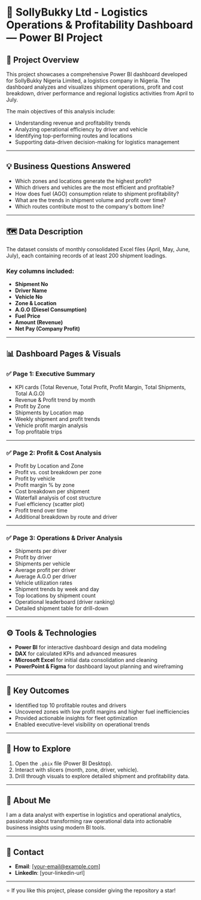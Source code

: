 # 🚚 SollyBukky Ltd - Logistics Operations & Profitability Dashboard — Power BI Project

## 📄 Project Overview

This project showcases a comprehensive Power BI dashboard developed for SollyBukky Nigeria Limited, a logistics company in Nigeria. The dashboard analyzes and visualizes shipment operations, profit and cost breakdown, driver performance and regional logistics activities from April to July.  

The main objectives of this analysis include:

- Understanding revenue and profitability trends
- Analyzing operational efficiency by driver and vehicle
- Identifying top-performing routes and locations
- Supporting data-driven decision-making for logistics management

---

## 💡 Business Questions Answered

- Which zones and locations generate the highest profit?
- Which drivers and vehicles are the most efficient and profitable?
- How does fuel (AGO) consumption relate to shipment profitability?
- What are the trends in shipment volume and profit over time?
- Which routes contribute most to the company's bottom line?

---

## 🗺️ Data Description

The dataset consists of monthly consolidated Excel files (April, May, June, July), each containing records of at least 200 shipment loadings.  

### Key columns included:

- **Shipment No**
- **Driver Name**
- **Vehicle No**
- **Zone & Location**
- **A.G.O (Diesel Consumption)**
- **Fuel Price**
- **Amount (Revenue)**
- **Net Pay (Company Profit)**

---

## 📊 Dashboard Pages & Visuals

### ✅ Page 1: Executive Summary

- KPI cards (Total Revenue, Total Profit, Profit Margin, Total Shipments, Total A.G.O)
- Revenue & Profit trend by month
- Profit by Zone
- Shipments by Location map
- Weekly shipment and profit trends
- Vehicle profit margin analysis
- Top profitable trips

---

### ✅ Page 2: Profit & Cost Analysis

- Profit by Location and Zone
- Profit vs. cost breakdown per zone
- Profit by vehicle
- Profit margin % by zone
- Cost breakdown per shipment
- Waterfall analysis of cost structure
- Fuel efficiency (scatter plot)
- Profit trend over time
- Additional breakdown by route and driver

---

### ✅ Page 3: Operations & Driver Analysis

- Shipments per driver
- Profit by driver
- Shipments per vehicle
- Average profit per driver
- Average A.G.O per driver
- Vehicle utilization rates
- Shipment trends by week and day
- Top locations by shipment count
- Operational leaderboard (driver ranking)
- Detailed shipment table for drill-down

---

## ⚙️ Tools & Technologies

- **Power BI** for interactive dashboard design and data modeling
- **DAX** for calculated KPIs and advanced measures
- **Microsoft Excel** for initial data consolidation and cleaning
- **PowerPoint & Figma** for dashboard layout planning and wireframing

---

## 💪 Key Outcomes

- Identified top 10 profitable routes and drivers
- Uncovered zones with low profit margins and higher fuel inefficiencies
- Provided actionable insights for fleet optimization
- Enabled executive-level visibility on operational trends

---

## 🚀 How to Explore

1. Open the `.pbix` file (Power BI Desktop).
2. Interact with slicers (month, zone, driver, vehicle).
3. Drill through visuals to explore detailed shipment and profitability data.

---

## 🤝 About Me

I am a data analyst with expertise in logistics and operational analytics, passionate about transforming raw operational data into actionable business insights using modern BI tools.  

---

## 💬 Contact

- **Email**: [your-email@example.com]
- **LinkedIn**: [your-linkedin-url]
---

⭐ If you like this project, please consider giving the repository a star!

